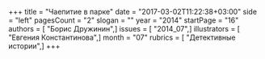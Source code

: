 +++
title = "Чаепитие в парке"
date = "2017-03-02T11:22:38+03:00"
side = "left"
pagesCount = "2"
slogan = ""
year = "2014"
startPage = "16"
authors = [ "Борис Дружинин",]
issues = [ "2014_07",]
illustrators = [ "Евгения Константинова",]
month = "07"
rubrics = [ "Детективные истории",]
+++
